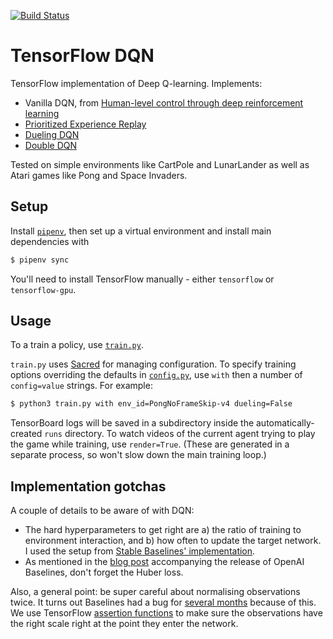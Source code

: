 [![Build Status](https://travis-ci.com/mrahtz/tf-dqn.svg?branch=master)](https://travis-ci.com/mrahtz/tf-dqn)

# TensorFlow DQN

TensorFlow implementation of Deep Q-learning. Implements:
 
* Vanilla DQN, from [Human-level control through deep reinforcement learning](https://www.nature.com/articles/nature14236)
* [Prioritized Experience Replay](https://arxiv.org/abs/1511.05952)
* [Dueling DQN](https://arxiv.org/abs/1511.06581)
* [Double DQN](https://arxiv.org/abs/1509.06461)

Tested on simple environments like CartPole and LunarLander as well as Atari games like Pong and Space Invaders.

## Setup

Install [`pipenv`](https://github.com/pypa/pipenv), then set up a virtual environment and install main dependencies with

```bash
$ pipenv sync
```

You'll need to install TensorFlow manually - either `tensorflow` or `tensorflow-gpu`.

## Usage

To a train a policy, use [`train.py`](train.py).

`train.py` uses [Sacred](https://github.com/IDSIA/sacred) for managing configuration.
To specify training options overriding the defaults in [`config.py`](config.py), use `with` then a number of
`config=value` strings. For example:

```bash
$ python3 train.py with env_id=PongNoFrameSkip-v4 dueling=False
```

TensorBoard logs will be saved in a subdirectory inside the automatically-created `runs` directory.
To watch videos of the current agent trying to play the game while training, use `render=True`.
(These are generated in a separate process, so won't slow down the main training loop.)

## Implementation gotchas

A couple of details to be aware of with DQN:
* The hard hyperparameters to get right are a) the ratio of training to environment interaction, and b)
  how often to update the target network. I used the setup from
  [Stable Baselines' implementation](https://stable-baselines.readthedocs.io/en/master/modules/dqn.html).
* As mentioned in the [blog post](https://openai.com/blog/openai-baselines-dqn/) accompanying the release of
  OpenAI Baselines, don't forget the Huber loss.
  
Also, a general point: be super careful about normalising observations twice. It turns out Baselines had a bug for
[several months](https://github.com/openai/baselines/issues/431) because of this. We use TensorFlow
[assertion functions](https://www.tensorflow.org/api_docs/python/tf/debugging/assert_greater_equal) to make sure
the observations have the right scale right at the point they enter the network.
